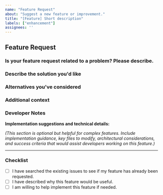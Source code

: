 ```yaml
---
name: "Feature Request"
about: "Suggest a new feature or improvement."
title: "[Feature] Short description"
labels: ["enhancement"]
assignees: ''
---
```


## Feature Request

### Is your feature request related to a problem? Please describe.

### Describe the solution you'd like

### Alternatives you've considered

### Additional context

### Developer Notes

**Implementation suggestions and technical details:**

*(This section is optional but helpful for complex features. Include implementation guidance, key files to modify, architectural considerations, and success criteria that would assist developers working on this feature.)*

---

### Checklist
- [ ] I have searched the existing issues to see if my feature has already been requested.
- [ ] I have described why this feature would be useful.
- [ ] I am willing to help implement this feature if needed.
